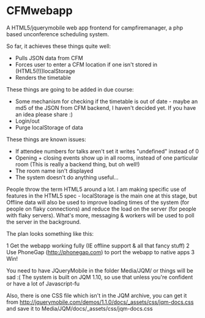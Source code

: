 CFMwebapp
=========

A HTML5/jquerymobile web app frontend for campfiremanager, a php based unconference scheduling system. 

So far, it achieves these things quite well:

 - Pulls JSON data from CFM
 - Forces user to enter a CFM location if one isn't stored in (HTML5(!))localStorage
 - Renders the timetable

These things are going to be added in due course:

 - Some mechanism for checking if the timetable is out of date - maybe an md5 of the JSON from CFM backend, I haven't decided yet. If you have an idea please share :)
 - Login/out
 - Purge localStorage of data

These things are known issues:

 - If attendee numbers for talks aren't set it writes "undefined" instead of 0
 - Opening + closing events show up in all rooms, instead of one particular room (This is really a backend thing, but oh well!)
 - The room name isn't displayed
 - The system doesn't do anything useful...

People throw the term HTML5 around a lot. I am making specific use of features in the HTML5 spec - localStorage is the main one at this stage, but Offline data will also be used to improve loading times of the system (for people on flaky connections) and reduce the load on the server (for people with flaky servers). What's more, messaging & workers will be used to poll the server in the background.

The plan looks something like this:

 1 Get the webapp working fully (IE offline support & all that fancy stuff)
 2 Use PhoneGap (http://phonegap.com) to port the webapp to native apps
 3 Win!

You need to have JQueryMobile in the folder Media/JQM/ or things will be sad :( The system is built on JQM 1.10, so use that unless you're confident or have a lot of Javascript-fu

Also, there is one CSS file which isn't in the JQM archive, you can get it from 
http://jquerymobile.com/demos/1.1.0/docs/_assets/css/jqm-docs.css
and save it to Media/JQM/docs/_assets/css/jqm-docs.css
